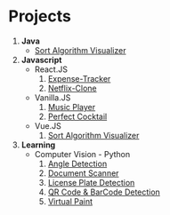 # Projects

1. **Java**
   - [Sort Algorithm Visualizer ](./Java/Sort-Algorithm-Visualiser/src/)
2. **Javascript**
   - React.JS
     1. [Expense-Tracker](./javascript-projects/react/expense-tracker/)
     2. [Netflix-Clone](./javascript-projects/react/netflix-clone/)
   - Vanilla.JS
     1. [Music Player](./JavaScript/vanilla-javascript/music_player/)
     2. [Perfect Cocktail](./JavaScript/vanilla-javascript/perfect_cocktail/)
   - Vue.JS
     1. [Sort Algorithm Visualizer](./javascript-projects/vue/sort-visualiser/)
3. **Learning**
   - Computer Vision - Python
     1. [Angle Detection](./learning/computer_vision/angleDetection.py)
     2. [Document Scanner](./learning/computer_vision/documentScanner.py)
     3. [License Plate Detection](./learning/computer_vision/licenseplateDetection.py)
     4. [QR Code & BarCode Detection](./learning/computer_vision/QRCodeBarcodeDetection.py)
     5. [Virtual Paint](./learning/computer_vision/virtualpaint.py)
